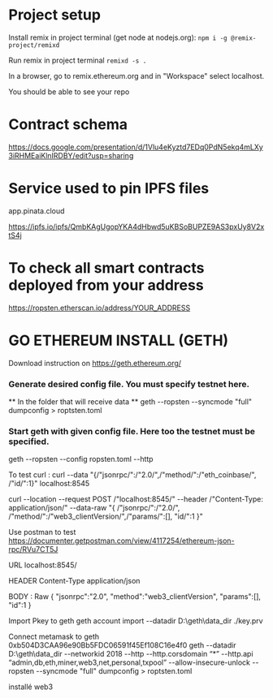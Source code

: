 
# Project setup

Install remix in project terminal (get node at nodejs.org):
`npm i -g @remix-project/remixd`

Run remix in project terminal
`remixd -s .`

In a browser, go to remix.ethereum.org and in "Workspace" select localhost.

You should be able to see your repo


# Contract schema

https://docs.google.com/presentation/d/1Vlu4eKyztd7EDq0PdN5ekq4mLXy3iRHMEaiKlnIRDBY/edit?usp=sharing

# Service used to pin IPFS files

app.pinata.cloud

https://ipfs.io/ipfs/QmbKAgUgopYKA4dHbwd5uKBSoBUPZE9AS3pxUy8V2xtS4j

# To check all smart contracts deployed from your address

https://ropsten.etherscan.io/address/YOUR_ADDRESS


# GO ETHEREUM INSTALL (GETH)

Download instruction on https://geth.ethereum.org/

### Generate desired config file. You must specify testnet here.

** In the folder that will receive data **
geth --ropsten --syncmode "full"  dumpconfig > roptsten.toml

### Start geth with given config file. Here too the testnet must be specified.
geth --ropsten --config ropsten.toml --http


To test curl : curl --data "{/"jsonrpc/":/"2.0/",/"method/":/"eth_coinbase/", /"id/":1}" localhost:8545

curl --location --request POST /"localhost:8545/" --header /"Content-Type: application/json/" --data-raw "{ /"jsonrpc/":/"2.0/",  /"method/":/"web3_clientVersion/",/"params/":[], "id/":1 }"

Use postman to test
https://documenter.getpostman.com/view/4117254/ethereum-json-rpc/RVu7CT5J

URL
localhost:8545/

HEADER
Content-Type        application/json

BODY : Raw
{
	"jsonrpc":"2.0",
	"method":"web3_clientVersion",
	"params":[],
	"id":1
}


Import Pkey to geth
geth account import --datadir D:\geth\data_dir ./key.prv

Connect metamask to geth
0xb504D3CAA96e90Bb5FDC06591f45Ef108C16e4f0
geth --datadir D:\geth\data_dir  --networkid 2018 --http --http.corsdomain “*” --http.api “admin,db,eth,miner,web3,net,personal,txpool” --allow-insecure-unlock --ropsten --syncmode "full"  dumpconfig > roptsten.toml

installé web3